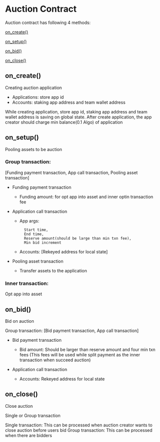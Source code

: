 # Auction Contract

Auction contract has following 4 methods: 

[on_create()](#on_create)

[on_setup()](#on_setup)

[on_bid()](#on_bid)

[on_close()](#on_close)


## on_create()
Creating auction application

* Applications: store app id
* Accounts: staking app address and team wallet address

While creating application, store app id, staking app address and team wallet address is saving on global state.
After create application, the app creator should charge min balance(0.1 Algo) of application


## on_setup()
Pooling assets to be auction

### Group transaction: 
[Funding payment transaction, App call transaction, Pooling asset transaction]

* Funding payment transaction
  * Funding amount: for opt app into asset and inner optin transaction fee

* Application call transaction
  * App args: 

          Start time, 
          End time, 
          Reserve amount(should be large than min txn fee), 
          Min bid increment

  * Accounts: [Rekeyed address for local state]

* Pooling asset transaction
  * Transfer assets to the application


### Inner transaction: 
Opt app into asset

## on_bid()
Bid on auction

Group transaction: 
[Bid payment transaction, App call transaction]

* Bid payment transaction
  * Bid amount: Should be larger than reserve amount and four min txn fees (This fees will be used while split payment as the inner transaction when succeed auction)

* Application call transaction
  * Accounts: Rekeyed address for local state

## on_close()
Close auction

Single or Group transaction

Single transaction: This can be processed when auction creator wants to close auction before users bid
Group transaction: This can be processed when there are bidders




